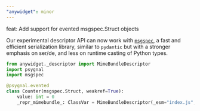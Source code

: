 ```yaml
---
"anywidget": minor
---
```


feat: Add support for evented msgspec.Struct objects

Our experimental descriptor API can now work with [`msgspec`](https://jcristharif.com/msgspec/), a fast and efficient serialization library, similar to `pydantic` but with a stronger emphasis on ser/de, and less on runtime casting of Python types.

```python
from anywidget._descriptor import MimeBundleDescriptor
import psygnal
import msgspec

@psygnal.evented
class Counter(msgspec.Struct, weakref=True):
    value: int = 0
    _repr_mimebundle_: ClassVar = MimeBundleDescriptor(_esm="index.js", autodetect_observer=False)
```
